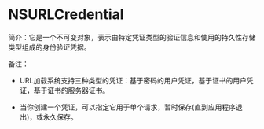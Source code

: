 # NSURLCredential

简介：它是一个不可变对象，表示由特定凭证类型的验证信息和使用的持久性存储类型组成的身份验证凭据。

备注：

* URL加载系统支持三种类型的凭证：基于密码的用户凭证，基于证书的用户凭证，基于证书的服务器证书。

* 当你创建一个凭证，可以指定它用于单个请求，暂时保存(直到应用程序退出)，或永久保存。